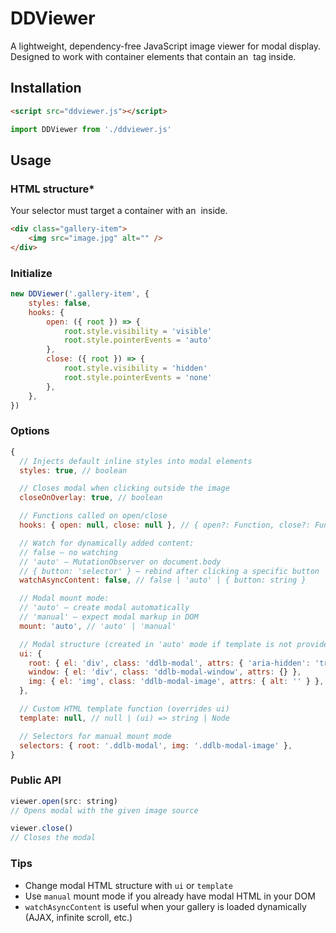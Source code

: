 # DDViewer

A lightweight, dependency-free JavaScript image viewer for modal display.
Designed to work with container elements that contain an <img> tag inside.

## Installation

```html
<script src="ddviewer.js"></script>
```

```javascript
import DDViewer from './ddviewer.js'
```

## Usage

### HTML structure\*

Your selector must target a container with an <img> inside.

```html
<div class="gallery-item">
	<img src="image.jpg" alt="" />
</div>
```

### Initialize

```javascript
new DDViewer('.gallery-item', {
	styles: false,
	hooks: {
		open: ({ root }) => {
			root.style.visibility = 'visible'
			root.style.pointerEvents = 'auto'
		},
		close: ({ root }) => {
			root.style.visibility = 'hidden'
			root.style.pointerEvents = 'none'
		},
	},
})
```

### Options

```javascript
{
  // Injects default inline styles into modal elements
  styles: true, // boolean

  // Closes modal when clicking outside the image
  closeOnOverlay: true, // boolean

  // Functions called on open/close
  hooks: { open: null, close: null }, // { open?: Function, close?: Function }

  // Watch for dynamically added content:
  // false — no watching
  // 'auto' — MutationObserver on document.body
  // { button: 'selector' } — rebind after clicking a specific button
  watchAsyncContent: false, // false | 'auto' | { button: string }

  // Modal mount mode:
  // 'auto' — create modal automatically
  // 'manual' — expect modal markup in DOM
  mount: 'auto', // 'auto' | 'manual'

  // Modal structure (created in 'auto' mode if template is not provided)
  ui: {
    root: { el: 'div', class: 'ddlb-modal', attrs: { 'aria-hidden': 'true' } },
    window: { el: 'div', class: 'ddlb-modal-window', attrs: {} },
    img: { el: 'img', class: 'ddlb-modal-image', attrs: { alt: '' } },
  },

  // Custom HTML template function (overrides ui)
  template: null, // null | (ui) => string | Node

  // Selectors for manual mount mode
  selectors: { root: '.ddlb-modal', img: '.ddlb-modal-image' },
}
```

### Public API

```javascript
viewer.open(src: string)
// Opens modal with the given image source

viewer.close()
// Closes the modal
```

### Tips

- Change modal HTML structure with `ui` or `template`
- Use `manual` mount mode if you already have modal HTML in your DOM
- `watchAsyncContent` is useful when your gallery is loaded dynamically (AJAX, infinite scroll, etc.)
